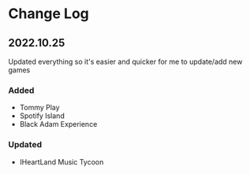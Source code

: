 
# Change Log

## 2022.10.25
Updated everything so it's easier and quicker for me to update/add new games

### Added
+ Tommy Play
+ Spotify Island
+ Black Adam Experience

### Updated
+ IHeartLand Music Tycoon
